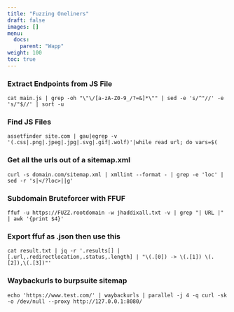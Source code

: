 ```yaml
---
title: "Fuzzing Oneliners"
draft: false
images: []
menu:
  docs:
    parent: "Wapp"
weight: 100
toc: true
---
```


### Extract Endpoints from JS File
```
cat main.js | grep -oh "\"\/[a-zA-Z0-9_/?=&]*\"" | sed -e 's/^"//' -e 's/"$//' | sort -u
```
### Find JS Files
```
assetfinder site.com | gau|egrep -v '(.css|.png|.jpeg|.jpg|.svg|.gif|.wolf)'|while read url; do vars=$(
```
### Get all the urls out of a sitemap.xml
```
curl -s domain.com/sitemap.xml | xmllint --format - | grep -e 'loc' | sed -r 's|</?loc>||g'
```
### Subdomain Bruteforcer with FFUF
```
ffuf -u https://FUZZ.rootdomain -w jhaddixall.txt -v | grep "| URL |" | awk '{print $4}'
```
### Export ffuf as .json then use this
```
cat result.txt | jq -r '.results[] | [.url,.redirectlocation,.status,.length] | "\(.[0]) -> \(.[1]) \(.[2]),\(.[3])"'
```
### Waybackurls to burpsuite sitemap
```
echo 'https://www.test.com/' | waybackurls | parallel -j 4 -q curl -sk -o /dev/null --proxy http://127.0.0.1:8080/
```
